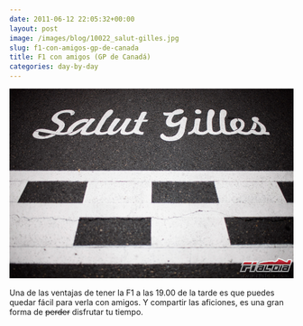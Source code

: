 ```yaml
---
date: 2011-06-12 22:05:32+00:00
layout: post
image: /images/blog/10022_salut-gilles.jpg
slug: f1-con-amigos-gp-de-canada
title: F1 con amigos (GP de Canadá)
categories: day-by-day
---
```


[![GP de Canadá con los amigos](/images/blog/10022_salut-gilles.jpg)](/images/blog/10022_salut-gilles.jpg)

Una de las ventajas de tener la F1 a las 19.00 de la tarde es que puedes quedar fácil para verla con amigos. Y compartir las aficiones, es una gran forma de <del>perder</del> disfrutar tu tiempo.
